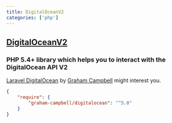 ```yaml
---
title: DigitalOceanV2
categories: ['php']
---
```

## [DigitalOceanV2](https://github.com/DigitalOceanPHP/DigitalOceanV2)

### PHP 5.4+ library which helps you to interact with the DigitalOcean API V2


[Laravel DigitalOcean](https://github.com/GrahamCampbell/Laravel-DigitalOcean) by [Graham Campbell](https://github.com/GrahamCampbell) might interest you.

```json
{
    "require": {
        "graham-campbell/digitalocean": "^5.0"
    }
}
```
